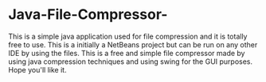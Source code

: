 # Java-File-Compressor-
This is a simple java application used for file compression and it is totally free to use.
This is a initially a NetBeans project but can be run on any other IDE by using the files.
This is a free and simple file compressor made by using java compression techniques and using swing for the GUI purposes.
Hope you'll like it.
